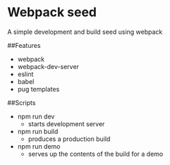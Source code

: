 # Webpack seed
A simple development and build seed using webpack

##Features
- webpack
- webpack-dev-server
- eslint
- babel
- pug templates

##Scripts
- npm run dev 
    - starts development server
- npm run build
    - produces a production build
- npm run demo
    - serves up the contents of the build for a demo
